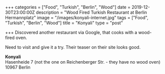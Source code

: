 +++
categories = ["Food", "Turkish", "Berlin", "Wood"]
date = 2019-12-30T23:00:00Z
description = "Wood Fired Turkish Restaurant at Berlin Hermannplatz"
image = "/images/konyali-internet.jpg"
tags = ["Food", "Turkish", "Berlin", "Wood"]
title = "Konyali"
type = "post"

+++
Discovered another restaurant via Google, that cooks with a wood-fired oven.

Need to visit and give it a try. Their teaser on their site looks good.

**Konyali**  
Hasenheide 7 (not the one on Reichenberger Str. - they have no wood oven)  
10967 Berlin